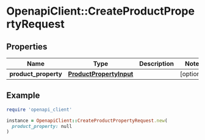 # OpenapiClient::CreateProductPropertyRequest

## Properties

| Name | Type | Description | Notes |
| ---- | ---- | ----------- | ----- |
| **product_property** | [**ProductPropertyInput**](ProductPropertyInput.md) |  | [optional] |

## Example

```ruby
require 'openapi_client'

instance = OpenapiClient::CreateProductPropertyRequest.new(
  product_property: null
)
```


